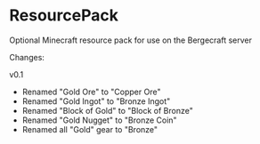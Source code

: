 ResourcePack
============

Optional Minecraft resource pack for use on the Bergecraft server


Changes:

v0.1
- Renamed "Gold Ore" to "Copper Ore"
- Renamed "Gold Ingot" to "Bronze Ingot"
- Renamed "Block of Gold" to "Block of Bronze"
- Renamed "Gold Nugget" to "Bronze Coin"
- Renamed all "Gold" gear to "Bronze"
